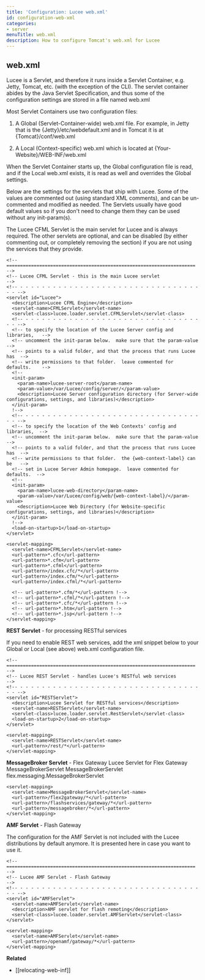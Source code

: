 ```yaml
---
title: 'Configuration: Lucee web.xml'
id: configuration-web-xml
categories:
- server
menuTitle: web.xml
description: How to configure Tomcat's web.xml for Lucee
---
```


## web.xml ##

Lucee is a Servlet, and therefore it runs inside a Servlet Container, e.g. Jetty, Tomcat, etc. (with the exception of the CLI). The servlet container abides by the Java Servlet Specification, and thus some of the configuration settings are stored in a file named web.xml

Most Servlet Containers use two configuration files:

1. A Global (Servlet-Container-wide) web.xml file. For example, in Jetty that is the {Jetty}/etc/webdefault.xml and in Tomcat it is at {Tomcat}/conf/web.xml

1. A Local (Context-specific) web.xml which is located at {Your-Website}/WEB-INF/web.xml

When the Servlet Container starts up, the Global configuration file is read, and if the Local web.xml exists, it is read as well and overrides the Global settings.

Below are the settings for the servlets that ship with Lucee. Some of the values are commented out (using standard XML comments), and can be un-commented and modified as needed. The Servlets usually have good default values so if you don't need to change them they can be used without any init-param(s).

The Lucee CFML Servlet is the main servlet for Lucee and is always required. The other servlets are optional, and can be disabled (by either commenting out, or completely removing the section) if you are not using the services that they provide.

```lucee
<!-- ===================================================================== -->
<!-- Lucee CFML Servlet - this is the main Lucee servlet                   -->
<!-- - - - - - - - - - - - - - - - - - - - - - - - - - - - - - - - - - - - -->
<servlet id="Lucee">
  <description>Lucee CFML Engine</description>
  <servlet-name>CFMLServlet</servlet-name>
  <servlet-class>lucee.loader.servlet.CFMLServlet</servlet-class>
  <!-- - - - - - - - - - - - - - - - - - - - - - - - - - - - - - - - - - - -->
  <!-- to specify the location of the Lucee Server config and libraries,   -->
  <!-- uncomment the init-param below.  make sure that the param-value     -->
  <!-- points to a valid folder, and that the process that runs Lucee has  -->
  <!-- write permissions to that folder.  leave commented for defaults.    -->
  <!--
  <init-param>
    <param-name>lucee-server-root</param-name>
    <param-value>/var/Lucee/config/server/</param-value>
    <description>Lucee Server configuration directory (for Server-wide configurations, settings, and libraries)</description>
  </init-param>
  !-->
  <!-- - - - - - - - - - - - - - - - - - - - - - - - - - - - - - - - - - - -->
  <!-- to specify the location of the Web Contexts' config and libraries,  -->
  <!-- uncomment the init-param below.  make sure that the param-value     -->
  <!-- points to a valid folder, and that the process that runs Lucee has  -->
  <!-- write permissions to that folder.  the {web-context-label} can be   -->
  <!-- set in Lucee Server Admin homepage.  leave commented for defaults.  -->
  <!--
  <init-param>
    <param-name>lucee-web-directory</param-name>
    <param-value>/var/Lucee/config/web/{web-context-label}/</param-value> 
    <description>Lucee Web Directory (for Website-specific configurations, settings, and libraries)</description>
  </init-param>
  !-->
  <load-on-startup>1</load-on-startup>
</servlet>

<servlet-mapping>
  <servlet-name>CFMLServlet</servlet-name>
  <url-pattern>*.cfc</url-pattern>
  <url-pattern>*.cfm</url-pattern>
  <url-pattern>*.cfml</url-pattern>
  <url-pattern>/index.cfc/*</url-pattern>
  <url-pattern>/index.cfm/*</url-pattern>
  <url-pattern>/index.cfml/*</url-pattern>

  <!-- url-pattern>*.cfm/*</url-pattern !-->
  <!-- url-pattern>*.cfml/*</url-pattern !-->
  <!-- url-pattern>*.cfc/*</url-pattern !-->
  <!-- url-pattern>*.htm</url-pattern !-->
  <!-- url-pattern>*.jsp</url-pattern !-->
</servlet-mapping>
```

**REST Servlet** - for processing RESTful services

If you need to enable REST web services, add the xml snippet below to your Global or Local (see above) web.xml configuration file.

```lucee
<!-- ===================================================================== -->
<!-- Lucee REST Servlet - handles Lucee's RESTful web services             -->
<!-- - - - - - - - - - - - - - - - - - - - - - - - - - - - - - - - - - - - -->
<servlet id="RESTServlet">
  <description>Lucee Servlet for RESTful services</description>
  <servlet-name>RESTServlet</servlet-name>
  <servlet-class>lucee.loader.servlet.RestServlet</servlet-class>
  <load-on-startup>2</load-on-startup>
</servlet>  

<servlet-mapping>
  <servlet-name>RESTServlet</servlet-name>
  <url-pattern>/rest/*</url-pattern>
</servlet-mapping>
```

**MessageBroker Servlet** - Flex Gateway Lucee Servlet for Flex Gateway MessageBrokerServlet MessageBrokerServlet flex.messaging.MessageBrokerServlet

```lucee
<servlet-mapping>
  <servlet-name>MessageBrokerServlet</servlet-name>
  <url-pattern>/flex2gateway/*</url-pattern>
  <url-pattern>/flashservices/gateway/*</url-pattern>
  <url-pattern>/messagebroker/*</url-pattern>
</servlet-mapping>
```

**AMF Servlet** - Flash Gateway

The configuration for the AMF Servlet is not included with the Lucee distributions by default anymore. It is presented here in case you want to use it.

```lucee
<!-- ===================================================================== -->
<!-- Lucee AMF Servlet - Flash Gateway                                     -->
<!-- - - - - - - - - - - - - - - - - - - - - - - - - - - - - - - - - - - - -->
<servlet id="AMFServlet">
  <servlet-name>AMFServlet</servlet-name>
  <description>AMF servlet for flash remoting</description>
  <servlet-class>lucee.loader.servlet.AMFServlet</servlet-class>
</servlet>

<servlet-mapping>
  <servlet-name>AMFServlet</servlet-name>
  <url-pattern>/openamf/gateway/*</url-pattern>
</servlet-mapping>
```

**Related**

- [[relocating-web-inf]]
